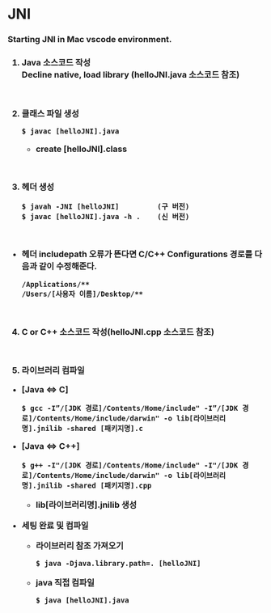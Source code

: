 # JNI
<h3>Starting JNI in Mac vscode environment.<h3>

    
1. Java 소스코드 작성<br>
    Decline native, load library (helloJNI.java 소스코드 참조)<br>
<br>
    
2. 클래스 파일 생성<br>
    
      `$ javac [helloJNI].java` <br>
    
      * create [helloJNI].class
<br>
    
3. 헤더 생성<br>
    
      `$ javah -JNI [helloJNI]         (구 버전)` <br>
      `$ javac [helloJNI].java -h .    (신 버전)` <br>
<br>
    
* 헤더 includepath 오류가 뜬다면 C/C++ Configurations 경로를 다음과 같이 수정해준다.<br>
    
     `/Applications/**` <br>
     `/Users/[사용자 이름]/Desktop/**`<br>
<br>
    
4. C or C++ 소스코드 작성(helloJNI.cpp 소스코드 참조)
<br>
    
5. 라이브러리 컴파일
* [Java <=> C]
   
      $ gcc -I”/[JDK 경로]/Contents/Home/include" -I”/[JDK 경로]/Contents/Home/include/darwin" -o lib[라이브러리명].jnilib -shared [패키지명].c

* [Java <=> C++]

      $ g++ -I"/[JDK 경로]/Contents/Home/include" -I"/[JDK 경로]/Contents/Home/include/darwin" -o lib[라이브러리명].jnilib -shared [패키지명].cpp

     * lib[라이브러리명].jnilib 생성

* 세팅 완료 및 컴파일<br>
   * 라이브러리 참조 가져오기
        
         $ java -Djava.library.path=. [helloJNI]

   * java 직접 컴파일

         $ java [helloJNI].java 
